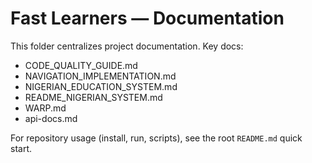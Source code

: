 # Fast Learners — Documentation

This folder centralizes project documentation. Key docs:

- CODE_QUALITY_GUIDE.md
- NAVIGATION_IMPLEMENTATION.md
- NIGERIAN_EDUCATION_SYSTEM.md
- README_NIGERIAN_SYSTEM.md
- WARP.md
- api-docs.md

For repository usage (install, run, scripts), see the root `README.md` quick start.

